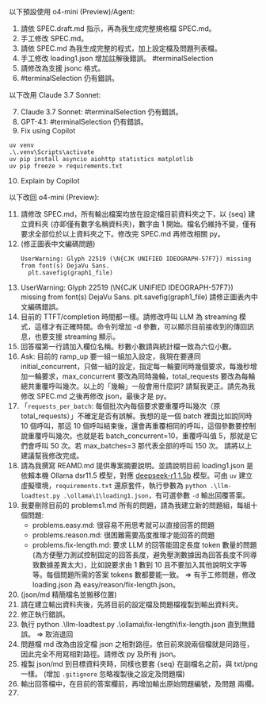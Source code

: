 以下預設使用 o4-mini (Preview)/Agent:

1. 請依 SPEC.draft.md 指示，再為我生成完整規格檔 SPEC.md。
2. 手工修改 SPEC.md。
3. 請依 SPEC.md 為我生成完整的程式，加上設定檔及問題列表檔。
4. 手工修改 loading1.json 增加註解後錯誤。
   #terminalSelection
5. 請修改為支援 jsonc 格式。
6. #terminalSelection 仍有錯誤。
   
以下改用 Claude 3.7 Sonnet:

7. Claude 3.7 Sonnet: #terminalSelection 仍有錯誤。
8. GPT-4.1: #terminalSelection 仍有錯誤。
9. Fix using Copilot
```pwsh
uv venv
.\.venv\Scripts\activate
uv pip install asyncio aiohttp statistics matplotlib
uv pip freeze > requirements.txt
```
10. Explain by Copilot

以下改回 o4-mini (Preview):

11. 請修改 SPEC.md，所有輸出檔案均放在設定檔目前資料夾之下，以 {seq} 建立資料夾 (亦即僅有數字名稱資料夾)，數字由 1 開始。檔名仍維持不變，僅有要求全部位於以上資料夾之下。修改完 SPEC.md 再修改相關 py。
12. (修正圖表中文編碼問題)
    ```
    UserWarning: Glyph 22519 (\N{CJK UNIFIED IDEOGRAPH-57F7}) missing from font(s) DejaVu Sans.
      plt.savefig(graph1_file)
    ```
13. UserWarning: Glyph 22519 (\N{CJK UNIFIED IDEOGRAPH-57F7}) missing from font(s) DejaVu Sans.
      plt.savefig(graph1_file)
    請修正圖表內中文編碼錯誤。
14. 目前的 TTFT/completion 時間都一樣。請修改呼叫 LLM 為 streaming 模式，這樣才有正確時間。命令列增加 -d 參數，可以顯示目前接收到的傳回訊息，也要支援 streaming 顯示。
15. 回答檔第一行請加入欄位名稱。秒數小數請與統計檔一致為六位小數。
16. Ask: 目前的 ramp_up 要一組一組加入設定，我現在要連同 initial_concurrent，只做一組的設定，指定每一輪要同時幾個要求，每幾秒增加一輪要求，max_concurrent 要改為同時幾輪，total_requests 要改為每輪總共重覆呼叫幾次。以上的「幾輪」一般會用什麼詞? 請幫我更正。請先為我修改 SPEC.md 之後再修改 json，最後才是 py。
17. 「`requests_per_batch`: 每個批次內每個要求要重覆呼叫幾次（原 total_requests）」不確定是否有誤解。我想的是一個 batch 裡面比如說同時 10 個呼叫，那這 10 個呼叫結束後，還會再重覆相同的呼叫，這個參數要控制說重覆呼叫幾次。也就是若 batch_concurrent=10，重覆呼叫值 5，那就是它們會呼叫 50 次。若 max_batches=3 那代表全部的呼叫 150 次。
請將以上建議幫我修改完成。
18. 請為我撰寫 REAMD.md 提供專案摘要說明。並請說明目前 loading1.json 是依賴本機 Ollama dsr11.5 模型，對應 [deepseek-r1 1.5b](https://ollama.com/library/deepseek-r1:1.5b) 模型。可由 `uv` 建立虛擬環境，`requirements.txt` 還原套件，執行參數為 `python .\llm-loadtest.py .\ollama\1\loading1.json`，有可選參數 `-d` 輸出回覆答案。
19. 我要刪除目前的 problems1.md 所有的問題，請為我建立新的問題組，每組十個問題:
    - problems.easy.md: 很容易不用思考就可以直接回答的問題
    - problems.reason.md: 很困難需要高度推理才能回答的問題
    - problems.fix-length.md: 要求 LLM 的回答能固定長度 token 數量的問題 (為方便壓力測試控制固定的回答長度，避免壓測數據因為回答長度不同導致數據差異太大)，比如說要求由 1 數到 10 且不要加入其他說明文字等等。每個問題所需的答案 tokens 數都要能一致。
    => 有手工修問題，修改 loading.json 為 easy/reason/fix-length.json。
20. (json/md 精簡檔名並搬移位置)
21. 請在建立輸出資料夾後，先將目前的設定檔及問題檔複製到輸出資料夾。
22. 修正執行錯誤。
23. 執行 python .\llm-loadtest.py .\ollama\fix-length\fix-length.json 直到無錯誤。
    => 取消退回
24. 問題檔 md 改為由設定檔 json 之相對路徑。依目前來說兩個檔就是同路徑，因此完全不用寫相對路徑。請修改 py 及所有 json。
25. 複製 json/md 到目標資料夾時，同樣也要套 {seq} 在副檔名之前，與 txt/png 一樣。
    (增加 `.gitignore` 忽略複製後之設定及問題檔)
26. 輸出回答檔中，在目前的答案欄前，再增加輸出原始問題編號，及問題 兩欄。
27. 